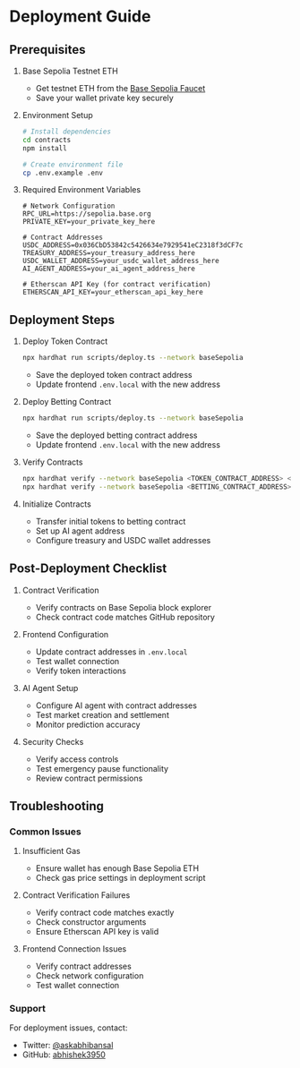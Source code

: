 # Deployment Guide

## Prerequisites

1. Base Sepolia Testnet ETH
   - Get testnet ETH from the [Base Sepolia Faucet](https://www.coinbase.com/faucets/base-sepolia-faucet)
   - Save your wallet private key securely

2. Environment Setup
   ```bash
   # Install dependencies
   cd contracts
   npm install

   # Create environment file
   cp .env.example .env
   ```

3. Required Environment Variables
   ```env
   # Network Configuration
   RPC_URL=https://sepolia.base.org
   PRIVATE_KEY=your_private_key_here

   # Contract Addresses
   USDC_ADDRESS=0x036CbD53842c5426634e7929541eC2318f3dCF7c
   TREASURY_ADDRESS=your_treasury_address_here
   USDC_WALLET_ADDRESS=your_usdc_wallet_address_here
   AI_AGENT_ADDRESS=your_ai_agent_address_here

   # Etherscan API Key (for contract verification)
   ETHERSCAN_API_KEY=your_etherscan_api_key_here
   ```

## Deployment Steps

1. Deploy Token Contract
   ```bash
   npx hardhat run scripts/deploy.ts --network baseSepolia
   ```
   - Save the deployed token contract address
   - Update frontend `.env.local` with the new address

2. Deploy Betting Contract
   ```bash
   npx hardhat run scripts/deploy.ts --network baseSepolia
   ```
   - Save the deployed betting contract address
   - Update frontend `.env.local` with the new address

3. Verify Contracts
   ```bash
   npx hardhat verify --network baseSepolia <TOKEN_CONTRACT_ADDRESS> <USDC_ADDRESS> <TREASURY_ADDRESS> <USDC_WALLET_ADDRESS>
   npx hardhat verify --network baseSepolia <BETTING_CONTRACT_ADDRESS> <TOKEN_CONTRACT_ADDRESS> <AI_AGENT_ADDRESS> <TREASURY_ADDRESS>
   ```

4. Initialize Contracts
   - Transfer initial tokens to betting contract
   - Set up AI agent address
   - Configure treasury and USDC wallet addresses

## Post-Deployment Checklist

1. Contract Verification
   - Verify contracts on Base Sepolia block explorer
   - Check contract code matches GitHub repository

2. Frontend Configuration
   - Update contract addresses in `.env.local`
   - Test wallet connection
   - Verify token interactions

3. AI Agent Setup
   - Configure AI agent with contract addresses
   - Test market creation and settlement
   - Monitor prediction accuracy

4. Security Checks
   - Verify access controls
   - Test emergency pause functionality
   - Review contract permissions

## Troubleshooting

### Common Issues

1. Insufficient Gas
   - Ensure wallet has enough Base Sepolia ETH
   - Check gas price settings in deployment script

2. Contract Verification Failures
   - Verify contract code matches exactly
   - Check constructor arguments
   - Ensure Etherscan API key is valid

3. Frontend Connection Issues
   - Verify contract addresses
   - Check network configuration
   - Test wallet connection

### Support
For deployment issues, contact:
- Twitter: [@askabhibansal](https://x.com/askabhibansal)
- GitHub: [abhishek3950](https://github.com/abhishek3950) 